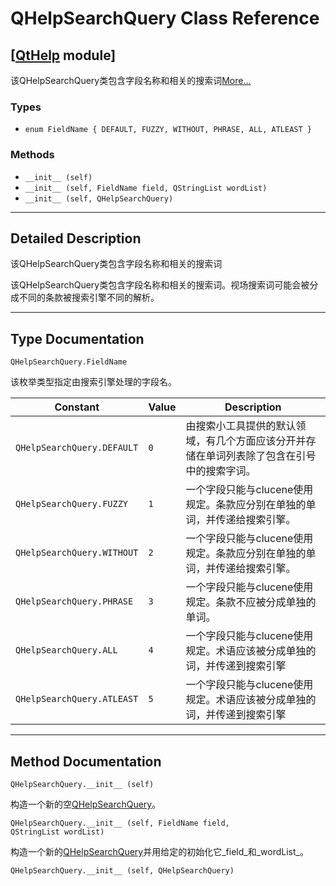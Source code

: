 # QHelpSearchQuery Class Reference

## [[QtHelp](index.htm) module]

该QHelpSearchQuery类包含字段名称和相关的搜索词[More...](#details)

### Types

*   `enum FieldName { DEFAULT, FUZZY, WITHOUT, PHRASE, ALL, ATLEAST }`

### Methods

*   `__init__ (self)`
*   `__init__ (self, FieldName field, QStringList wordList)`
*   `__init__ (self, QHelpSearchQuery)`

* * *

## Detailed Description

该QHelpSearchQuery类包含字段名称和相关的搜索词

该QHelpSearchQuery类包含字段名称和相关的搜索词。视场搜索词可能会被分成不同的条款被搜索引擎不同的解析。

* * *

## Type Documentation

```
QHelpSearchQuery.FieldName
```

该枚举类型指定由搜索引擎处理的字段名。

| Constant | Value | Description |
| --- | --- | --- |
| `QHelpSearchQuery.DEFAULT` | `0` | 由搜索小工具提供的默认领域，有几个方面应该分开并存储在单词列表除了包含在引号中的搜索字词。 |
| `QHelpSearchQuery.FUZZY` | `1` | 一个字段只能与clucene使用规定。条款应分别在单独的单词，并传递给搜索引擎。 |
| `QHelpSearchQuery.WITHOUT` | `2` | 一个字段只能与clucene使用规定。条款应分别在单独的单词，并传递给搜索引擎。 |
| `QHelpSearchQuery.PHRASE` | `3` | 一个字段只能与clucene使用规定。条款不应被分成单独的单词。 |
| `QHelpSearchQuery.ALL` | `4` | 一个字段只能与clucene使用规定。术语应该被分成单独的词，并传递到搜索引擎 |
| `QHelpSearchQuery.ATLEAST` | `5` | 一个字段只能与clucene使用规定。术语应该被分成单独的词，并传递到搜索引擎 |

* * *

## Method Documentation

```
QHelpSearchQuery.__init__ (self)
```

构造一个新的空[QHelpSearchQuery](qhelpsearchquery.html)。

```
QHelpSearchQuery.__init__ (self, FieldName field, QStringList wordList)
```

构造一个新的[QHelpSearchQuery](qhelpsearchquery.html)并用给定的初始化它_field_和_wordList_。

```
QHelpSearchQuery.__init__ (self, QHelpSearchQuery)
```